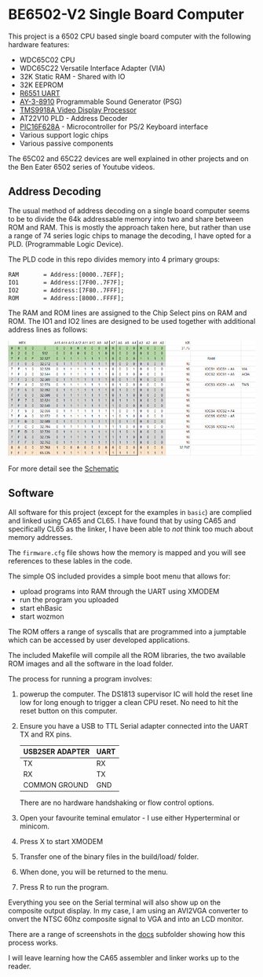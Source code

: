# BE6502-V2 Single Board Computer

This project is a 6502 CPU based single board computer with the following hardware features:

* WDC65C02 CPU
* WDC65C22 Versatile Interface Adapter (VIA)
* 32K Static RAM - Shared with IO
* 32K EEPROM
* [R6551 UART](./docs/UART.md)
* [AY-3-8910](./docs/AY_AUDIO.md) Programmable Sound Generator (PSG)
* [TMS9918A Video Display Processor](./docs/TMS_GRAPHICS.md)
* AT22V10 PLD - Address Decoder
* [PIC16F628A](./docs/PS2_KEYBOARD.md) - Microcontroller for PS/2 Keyboard interface
* Various support logic chips
* Various passive components

The 65C02 and 65C22 devices are well explained in other projects and on the Ben Eater 6502 series of Youtube videos.

## Address Decoding

The usual method of address decoding on a single board computer seems to be to divide the 64k addressable memory into two and share between ROM and RAM.  This is mostly the approach taken here, but rather than use a range of 74 series logic chips to manage the decoding, I have opted for a PLD. (Programmable Logic Device).

The PLD code in this repo divides memory into 4 primary groups:

``` text
RAM       = Address:[0000..7EFF];
IO1       = Address:[7F00..7F7F];
IO2       = Address:[7F80..7FFF];
ROM       = Address:[8000..FFFF];
```

The RAM and ROM lines are assigned to the Chip Select pins on RAM and ROM.  The IO1 and IO2 lines are designed to be used together with additional address lines as follows:

![memory map](docs/memory_map.png)

For more detail see the [Schematic](docs/Schematic_be6502_V1.1_2023-02-16.pdf)

## Software

All software for this project (except for the examples in `basic`) are complied and linked using CA65 and CL65.  I have found that by using CA65 and specifically CL65 as the linker, I have been able to *not* think too much about memory addresses.

The `firmware.cfg` file shows how the memory is mapped and you will see references to these lables in the code.

The simple OS included provides a simple boot menu that allows for:

* upload programs into RAM through the UART using XMODEM
* run the program you uploaded
* start ehBasic
* start wozmon

The ROM offers a range of syscalls that are programmed into a jumptable which can be accessed by user developed applications.

The included Makefile will compile all the ROM libraries, the two available ROM images and all the software in the load folder.

The process for running a program involves:

1. powerup the computer.  The DS1813 supervisor IC will hold the reset line low for long enough to trigger a clean CPU reset.  No need to hit the reset button on this computer.
2. Ensure you have a USB to TTL Serial adapter connected into the UART TX and RX pins.

    |USB2SER ADAPTER|UART
    |---------------|----
    |TX             |RX
    |RX             |TX
    |COMMON GROUND  |GND
    There are no hardware handshaking or flow control options.

3. Open your favourite teminal emulator - I use either Hyperterminal or minicom.
4. Press X to start XMODEM
5. Transfer one of the binary files in the build/load/ folder.
6. When done, you will be returned to the menu.
7. Press R to run the program.

Everything you see on the Serial terminal will also show up on the composite output display.  In my case, I am using an AVI2VGA converter to onvert the NTSC 60hz composite signal to VGA and into an LCD monitor.

There are a range of screenshots in the [docs](./docs/) subfolder showing how this process works.

I will leave learning how the CA65 assembler and linker works up to the reader.
